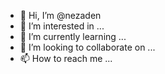 - 👋 Hi, I’m @nezaden
- 👀 I’m interested in ...
- 🌱 I’m currently learning ...
- 💞️ I’m looking to collaborate on ...
- 📫 How to reach me ...

<!---
nezaden/nezaden is a ✨ special ✨ repository because its `README.md` (this file) appears on your GitHub profile.
You can click the Preview link to take a look at your changes.
--->
